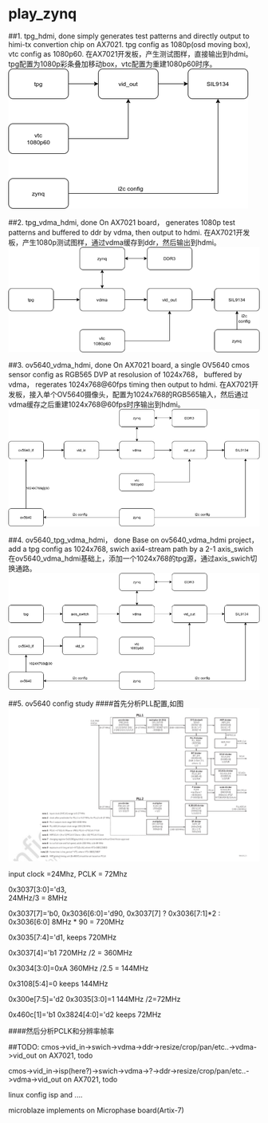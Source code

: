 # play_zynq

##1. tpg_hdmi, done
simply generates test patterns and directly output to himi-tx convertion chip on AX7021. tpg config as 1080p(osd moving box), vtc config as 1080p60.
在AX7021开发板，产生测试图样，直接输出到hdmi。tpg配置为1080p彩条叠加移动box，vtc配置为重建1080p60时序。
![](doc/tpg_hdmi.png)

##2. tpg_vdma_hdmi, done
On AX7021 board， generates 1080p test patterns and buffered to ddr by vdma, then output to hdmi.
在AX7021开发板，产生1080p测试图样，通过vdma缓存到ddr，然后输出到hdmi。
![](doc/tpg_vdma_hdmi.png)

##3. ov5640_vdma_hdmi, done
On AX7021 board, a single OV5640 cmos sensor config as RGB565 DVP at resolusion of 1024x768， buffered by vdma， regerates 1024x768@60fps timing then output to hdmi.
在AX7021开发板，接入单个OV5640摄像头，配置为1024x768的RGB565输入，然后通过vdma缓存之后重建1024x768@60fps时序输出到hdmi。
![](doc/ov5640_vdma_hdmi.png)

##4. ov5640_tpg_vdma_hdmi， done
Base on ov5640_vdma_hdmi project， add a tpg config as 1024x768, swich axi4-stream path by a 2-1 axis_swich
在ov5640_vdma_hdmi基础上，添加一个1024x768的tpg源，通过axis_swich切换通路。
![](doc/ov5640_tpg_vdma_hdmi.png)

##5. ov5640 config study
####首先分析PLL配置,如图
![](doc/ov5640_PLL_config.png)


input clock =24Mhz, PCLK = 72Mhz

0x3037[3:0]='d3,   
24MHz/3 = 8MHz

0x3037[7]='b0,
0x3036[6:0]='d90,
0x3037[7] ? 0x3036[7:1]*2 : 0x3036[6:0]
8MHz * 90 = 720MHz

0x3035[7:4]='d1,
keeps 720MHz

0x3037[4]='b1
720MHz /2 = 360MHz

0x3034[3:0]=0xA
360MHz /2.5 = 144MHz

0x3108[5:4]=0
keeps 144MHz

0x300e[7:5]='d2
0x3035[3:0]=1
144MHz /2=72MHz

0x460c[1]='b1
0x3824[4:0]='d2
keeps 72MHz

####然后分析PCLK和分辨率帧率




##TODO:
cmos->vid_in->swich->vdma->ddr->resize/crop/pan/etc..->vdma->vid_out on AX7021, todo

cmos->vid_in->isp(here?)->swich->vdma->?->ddr->resize/crop/pan/etc..->vdma->vid_out on AX7021, todo

linux config isp and ....

microblaze implements on Microphase board(Artix-7)
